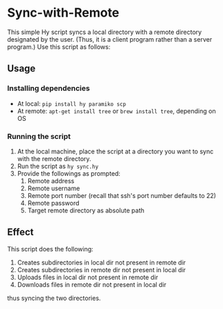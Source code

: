 # Sync-with-Remote

This simple Hy script syncs a local directory with a remote directory designated by the user. (Thus, it is a client program rather than a server program.) Use this script as follows:

## Usage

### Installing dependencies

- At local: `pip install hy paramiko scp`
- At remote: `apt-get install tree` or `brew install tree`, depending on OS

### Running the script

1. At the local machine, place the script at a directory you want to sync with the remote directory.
2. Run the script as `hy sync.hy`
3. Provide the followings as prompted:
    1. Remote address
    2. Remote username
    3. Remote port number (recall that ssh's port number defaults to 22)
    4. Remote password
    5. Target remote directory as absolute path

## Effect

This script does the following:

1. Creates subdirectories in local dir not present in remote dir
2. Creates subdirectories in remote dir not present in local dir
3. Uploads files in local dir not present in remote dir
4. Downloads files in remote dir not present in local dir

thus syncing the two directories.

